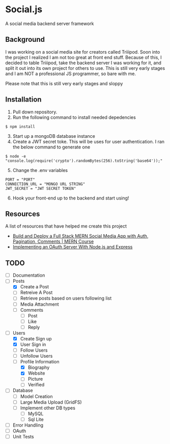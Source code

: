 # Social.js
A social media backend server framework


## Background
I was working on a social media site for creators called Triiipod. Soon into the project I realized I am not too great at front end stuff. Because of this,
I decided to table Triiipod, take the backend server I was working for it, and split it out into its own project for others to use. This is still very early stages and 
I am NOT a professional JS programmer, so bare with me. 

Please note that this is still very early stages and sloppy

## Installation
1. Pull down repository.
2. Run the following command to install needed depedencies

```
$ npm install
```

3. Start up a mongoDB database instance
4. Create a JWT secret toke. This will be uses for user authentication. I ran the below command to generate one
```
$ node -e "console.log(require('crypto').randomBytes(256).toString('base64'));"
```
5. Change the .env variables
```
PORT = "PORT"
CONNECTION_URL = "MONGO URL STRING"
JWT_SECRET = "JWT SECRET TOKEN"
```

6. Hook your front-end up to the backend and start using! 

## Resources
A list of resources that have helped me create this project
* [Build and Deploy a Full Stack MERN Social Media App with Auth, Pagination, Comments | MERN Course](https://www.youtube.com/watch?v=VsUzmlZfYNg)
* [Implementing an OAuth Server With Node.js and Express](https://thecodebarbarian.com/oauth-with-node-js-and-express.html)

## TODO
- [ ] Documentation
- [ ] Posts
  - [x] Create a Post
  - [ ] Retreive A Post
  - [ ] Retrieve posts based on users following list
  - [ ] Media Attachment
  - [ ] Comments
    - [ ] Post
    - [ ] Like
    - [ ] Reply
- [ ] Users
  - [x] Create Sign up
  - [x] User Sign in 
  - [ ] Follow Users
  - [ ] Unfollow Users
  - [ ] Profile Information
    - [X] Biography
    - [X] Website
    - [ ] Picture
    - [ ] Verified
- [ ] Database
  - [ ] Model Creation
  - [ ] Large Media Upload (GridFS)
  - [ ] Implement other DB types
    - [ ] MySQL
    - [ ] Sql Lite
- [ ] Error Handling
- [ ] OAuth
- [ ] Unit Tests